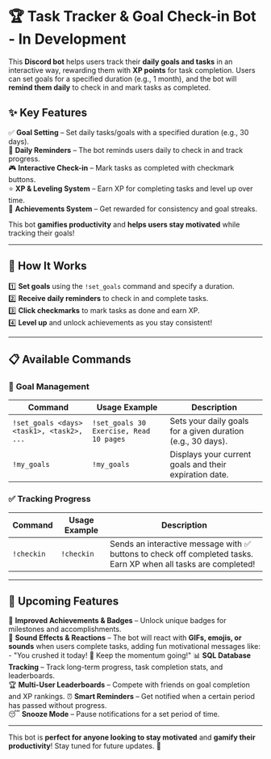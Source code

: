 # 🏆 Task Tracker & Goal Check-in Bot - In Development  

This **Discord bot** helps users track their **daily goals and tasks** in an interactive way, rewarding them with **XP points** for task completion. Users can set goals for a specified duration (e.g., 1 month), and the bot will **remind them daily** to check in and mark tasks as completed.  

## ✨ Key Features  
✅ **Goal Setting** – Set daily tasks/goals with a specified duration (e.g., 30 days).  
🔔 **Daily Reminders** – The bot reminds users daily to check in and track progress.  
🎮 **Interactive Check-in** – Mark tasks as completed with checkmark buttons.  
⭐ **XP & Leveling System** – Earn XP for completing tasks and level up over time.  
🏅 **Achievements System** – Get rewarded for consistency and goal streaks.  

This bot **gamifies productivity** and **helps users stay motivated** while tracking their goals!  

---

## 🚀 How It Works  
1️⃣ **Set goals** using the `!set_goals` command and specify a duration.  
2️⃣ **Receive daily reminders** to check in and complete tasks.  
3️⃣ **Click checkmarks** to mark tasks as done and earn XP.  
4️⃣ **Level up** and unlock achievements as you stay consistent!  

---

## 📋 Available Commands  

### 🎯 **Goal Management**  
| Command | Usage Example | Description |  
|---------|---------------|-------------|  
| `!set_goals <days> <task1>, <task2>, ...` | `!set_goals 30 Exercise, Read 10 pages` | Sets your daily goals for a given duration (e.g., 30 days). |  
| `!my_goals` | `!my_goals` | Displays your current goals and their expiration date. |  

### ✅ **Tracking Progress**  
| Command | Usage Example | Description |  
|---------|---------------|-------------|  
| `!checkin` | `!checkin` | Sends an interactive message with ✅ buttons to check off completed tasks. Earn XP when all tasks are completed! |  

---

## 🔮 Upcoming Features  

🚀 **Improved Achievements & Badges** – Unlock unique badges for milestones and accomplishments.  
🎉 **Sound Effects & Reactions** – The bot will react with **GIFs, emojis, or sounds** when users complete tasks, adding fun motivational messages like: - "You crushed it today! 💪 Keep the momentum going!"
📊 **SQL Database Tracking** – Track long-term progress, task completion stats, and leaderboards.  
🏆 **Multi-User Leaderboards** – Compete with friends on goal completion and XP rankings. 
⏰ **Smart Reminders** – Get notified when a certain period has passed without progress.  
😴 **Snooze Mode** – Pause notifications for a set period of time.  

---

This bot is **perfect for anyone looking to stay motivated** and **gamify their productivity**! Stay tuned for future updates. 🚀  
